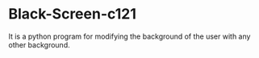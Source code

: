 # Black-Screen-c121
It is a python program for modifying the background of the user with any other background.
